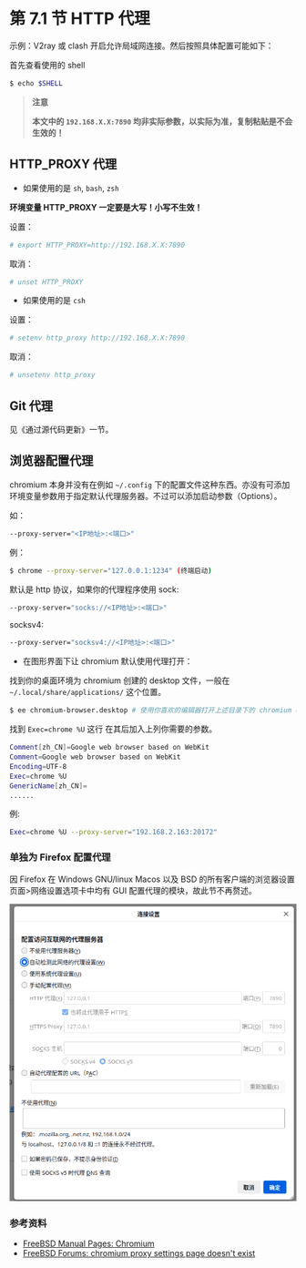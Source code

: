 # 第 7.1 节 HTTP 代理

示例：V2ray 或 clash 开启允许局域网连接。然后按照具体配置可能如下：

首先查看使用的 shell
```sh
$ echo $SHELL
```

>**注意**
>
>**本文中的 `192.168.X.X:7890` 均非实际参数，以实际为准，复制粘贴是不会生效的！**

## HTTP_PROXY 代理

- 如果使用的是 `sh`, `bash`, `zsh`
  
**环境变量 HTTP_PROXY 一定要是大写！小写不生效！**
  
设置：
```sh
# export HTTP_PROXY=http://192.168.X.X:7890
```

取消：
```sh
# unset HTTP_PROXY
```


- 如果使用的是 `csh`

设置：
```sh
# setenv http_proxy http://192.168.X.X:7890
```

取消：
```sh
# unsetenv http_proxy
```
## Git 代理

见《通过源代码更新》一节。

## 浏览器配置代理

chromium 本身并没有在例如 `~/.config` 下的配置文件这种东西。亦没有可添加环境变量参数用于指定默认代理服务器。不过可以添加启动参数（Options）。

如：

```sh
--proxy-server="<IP地址>:<端口>"
```

例：

```sh
$ chrome --proxy-server="127.0.0.1:1234" (终端启动)
```

默认是 http 协议，如果你的代理程序使用 sock:

```sh
--proxy-server="socks://<IP地址>:<端口>"
```

socksv4:

```sh
--proxy-server="socksv4://<IP地址>:<端口>"
```

- 在图形界面下让 chromium 默认使用代理打开：

找到你的桌面环境为 chromium 创建的 desktop 文件，一般在 `~/.local/share/applications/` 这个位置。

```sh
$ ee chromium-browser.desktop # 使用你喜欢的编辑器打开上述目录下的 chromium desktop 文件
```

找到 `Exec=chrome %U` 这行 在其后加入上列你需要的参数。

```sh
Comment[zh_CN]=Google web browser based on WebKit
Comment=Google web browser based on WebKit
Encoding=UTF-8
Exec=chrome %U
GenericName[zh_CN]=
......
```

例:

```sh
Exec=chrome %U --proxy-server="192.168.2.163:20172"
```

### 单独为 Firefox 配置代理

因 Firefox 在 Windows GNU/linux Macos 以及 BSD 的所有客户端的浏览器设置页面>网络设置选项卡中均有 GUI 配置代理的模块，故此节不再赘述。

![FF-Porxy](../.gitbook/assets/FF-Proxy.png)

### 参考资料

- [FreeBSD Manual Pages: Chromium](https://man.freebsd.org/cgi/man.cgi?query=chrome&apropos=0&sektion=0&manpath=FreeBSD+13.2-RELEASE+and+Ports&arch=default&format=html)
- [FreeBSD Forums: chromium proxy settings page doesn't exist](https://forums.freebsd.org/threads/chromium-proxy-settings-page-doesnt-exist.31927/)
